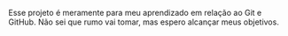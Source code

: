 Esse projeto é meramente para meu aprendizado em relação ao Git e GitHub. Não sei que rumo vai tomar, mas espero alcançar meus objetivos.
